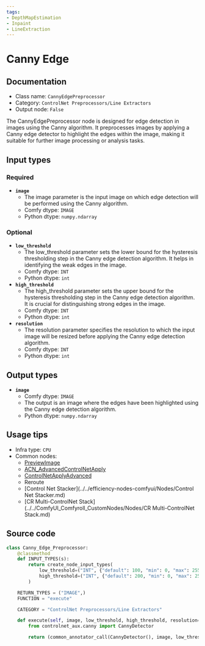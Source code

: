 ```yaml
---
tags:
- DepthMapEstimation
- Inpaint
- LineExtraction
---
```


# Canny Edge
## Documentation
- Class name: `CannyEdgePreprocessor`
- Category: `ControlNet Preprocessors/Line Extractors`
- Output node: `False`

The CannyEdgePreprocessor node is designed for edge detection in images using the Canny algorithm. It preprocesses images by applying a Canny edge detector to highlight the edges within the image, making it suitable for further image processing or analysis tasks.
## Input types
### Required
- **`image`**
    - The image parameter is the input image on which edge detection will be performed using the Canny algorithm.
    - Comfy dtype: `IMAGE`
    - Python dtype: `numpy.ndarray`
### Optional
- **`low_threshold`**
    - The low_threshold parameter sets the lower bound for the hysteresis thresholding step in the Canny edge detection algorithm. It helps in identifying the weak edges in the image.
    - Comfy dtype: `INT`
    - Python dtype: `int`
- **`high_threshold`**
    - The high_threshold parameter sets the upper bound for the hysteresis thresholding step in the Canny edge detection algorithm. It is crucial for distinguishing strong edges in the image.
    - Comfy dtype: `INT`
    - Python dtype: `int`
- **`resolution`**
    - The resolution parameter specifies the resolution to which the input image will be resized before applying the Canny edge detection algorithm.
    - Comfy dtype: `INT`
    - Python dtype: `int`
## Output types
- **`image`**
    - Comfy dtype: `IMAGE`
    - The output is an image where the edges have been highlighted using the Canny edge detection algorithm.
    - Python dtype: `numpy.ndarray`
## Usage tips
- Infra type: `CPU`
- Common nodes:
    - [PreviewImage](../../Comfy/Nodes/PreviewImage.md)
    - [ACN_AdvancedControlNetApply](../../ComfyUI-Advanced-ControlNet/Nodes/ACN_AdvancedControlNetApply.md)
    - [ControlNetApplyAdvanced](../../Comfy/Nodes/ControlNetApplyAdvanced.md)
    - Reroute
    - [Control Net Stacker](../../efficiency-nodes-comfyui/Nodes/Control Net Stacker.md)
    - [CR Multi-ControlNet Stack](../../ComfyUI_Comfyroll_CustomNodes/Nodes/CR Multi-ControlNet Stack.md)



## Source code
```python
class Canny_Edge_Preprocessor:
    @classmethod
    def INPUT_TYPES(s):
        return create_node_input_types(
            low_threshold=("INT", {"default": 100, "min": 0, "max": 255, "step": 1}),
            high_threshold=("INT", {"default": 200, "min": 0, "max": 255, "step": 1})
        )

    RETURN_TYPES = ("IMAGE",)
    FUNCTION = "execute"

    CATEGORY = "ControlNet Preprocessors/Line Extractors"

    def execute(self, image, low_threshold, high_threshold, resolution=512, **kwargs):
        from controlnet_aux.canny import CannyDetector

        return (common_annotator_call(CannyDetector(), image, low_threshold=low_threshold, high_threshold=high_threshold, resolution=resolution), )

```
